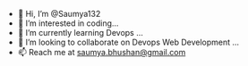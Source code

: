 - 👋 Hi, I’m @Saumya132
- 👀 I’m interested in coding...
- 🌱 I’m currently learning Devops ...
- 💞️ I’m looking to collaborate on Devops Web Development ...
- 📫 Reach me at saumya.bhushan@gmail.com

<!---
Saumya132/Saumya132 is a ✨ special ✨ repository because its `README.md` (this file) appears on your GitHub profile.
You can click the Preview link to take a look at your changes.
--->
